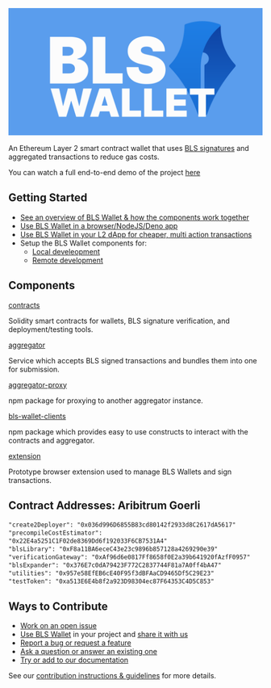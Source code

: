 ![BLS Wallet](./docs/images/bls-github-banner.svg)

An Ethereum Layer 2 smart contract wallet that uses [BLS signatures](https://en.wikipedia.org/wiki/BLS_digital_signature) and aggregated transactions to reduce gas costs.

You can watch a full end-to-end demo of the project [here](https://www.youtube.com/watch?v=MOQ3sCLP56g)

## Getting Started

- [See an overview of BLS Wallet & how the components work together](./docs/system_overview.md)
- [Use BLS Wallet in a browser/NodeJS/Deno app](./docs/use_bls_wallet_clients.md)
- [Use BLS Wallet in your L2 dApp for cheaper, multi action transactions](./docs/use_bls_wallet_dapp.md)
- Setup the BLS Wallet components for:
  - [Local develeopment](./docs/local_development.md)
  - [Remote development](./docs/remote_development.md)

## Components

[contracts](./contracts/)

Solidity smart contracts for wallets, BLS signature verification, and deployment/testing tools.

[aggregator](./aggregator/)

Service which accepts BLS signed transactions and bundles them into one for submission.

[aggregator-proxy](./aggregator-proxy/)

npm package for proxying to another aggregator instance.

[bls-wallet-clients](./contracts/clients/)

npm package which provides easy to use constructs to interact with the contracts and aggregator.

[extension](./extension/)

Prototype browser extension used to manage BLS Wallets and sign transactions.

## Contract Addresses: Aribitrum Goerli 
    
    "create2Deployer": "0x036d996D6855B83cd80142f2933d8C2617dA5617"
    "precompileCostEstimator": "0x22E4a5251C1F02de8369Dd6f192033F6CB7531A4"
    "blsLibrary": "0xF8a11BA6eceC43e23c9896b857128a4269290e39"
    "verificationGateway": "0xAf96d6e0817Ff8658f0E2a39b641920fAzfF0957"
    "blsExpander": "0x376E7c0dA79423F772C2837744F81a7A0ff4bA47"
    "utilities": "0x957e58EfEB6cE40F95f3dBFAaCD9465Df5C29E23"
    "testToken": "0xa513E6E4b8f2a923D98304ec87F64353C4D5C853"

## Ways to Contribute

- [Work on an open issue](https://github.com/web3well/bls-wallet/issues?q=is%3Aopen+is%3Aissue+label%3A%22good+first+issue%22)
- [Use BLS Wallet](./docs/use_bls_wallet_clients.md) in your project and [share it with us](https://github.com/web3well/bls-wallet/discussions)
- [Report a bug or request a feature](https://github.com/web3well/bls-wallet/issues/new)
- [Ask a question or answer an existing one](https://github.com/web3well/bls-wallet/discussions)
- [Try or add to our documentation](https://github.com/web3well/bls-wallet/tree/main/docs)

See our [contribution instructions & guidelines](./CONTRIBUTING.md) for more details.
